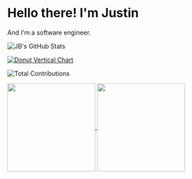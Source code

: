 # Hello there! I'm Justin

And I'm a software engineer.

![JB's GitHub Stats](https://github-readme-stats.vercel.app/api?username=jmbealer&show_icons=true&theme=gruvbox&hide_border=true&card_width=475)

<!-- ![Most Used Languages](https://github-readme-stats.vercel.app/api/top-langs?username=jmbealer&langs_count=10&show_icons=true&locale=en&layout=compact&theme=gruvbox&hide_border=true&card_width=325) -->
[![Donut Vertical Chart](https://github-readme-stats.vercel.app/api/top-langs/?username=jmbealer&layout=donut-vertical&theme=gruvbox&hide_border=true)](https://github.com/anuraghazra/github-readme-stats)

![Total Contributions](https://github-readme-streak-stats.herokuapp.com/?user=jmbealer&theme=gruvbox&hide_border=true&card_width=800)

<a href="https://github.com/anuraghazra/github-readme-stats">
  <img height=200 align="center" src="https://github-readme-stats.vercel.app/api?username=anuraghazra" />
</a>
<a href="https://github.com/anuraghazra/convoychat">
  <img height=200 align="center" src="https://github-readme-stats.vercel.app/api/top-langs?username=anuraghazra&layout=compact&langs_count=8&card_width=320" />
</a>
